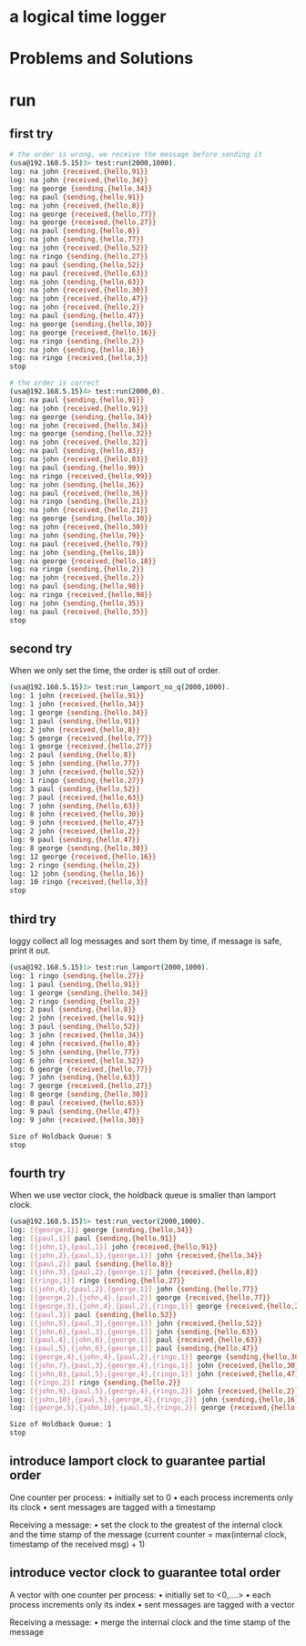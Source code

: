 # a logical time logger


# Problems and Solutions

# run
## first try
```bash
# the order is wrong, we receive the message before sending it
(usa@192.168.5.15)3> test:run(2000,1000).
log: na john {received,{hello,91}}
log: na john {received,{hello,34}}
log: na george {sending,{hello,34}}
log: na paul {sending,{hello,91}}
log: na john {received,{hello,8}}
log: na george {received,{hello,77}}
log: na george {received,{hello,27}}
log: na paul {sending,{hello,8}}
log: na john {sending,{hello,77}}
log: na john {received,{hello,52}}
log: na ringo {sending,{hello,27}}
log: na paul {sending,{hello,52}}
log: na paul {received,{hello,63}}
log: na john {sending,{hello,63}}
log: na john {received,{hello,30}}
log: na john {received,{hello,47}}
log: na john {received,{hello,2}}
log: na paul {sending,{hello,47}}
log: na george {sending,{hello,30}}
log: na george {received,{hello,16}}
log: na ringo {sending,{hello,2}}
log: na john {sending,{hello,16}}
log: na ringo {received,{hello,3}}
stop

# the order is correct
(usa@192.168.5.15)4> test:run(2000,0).
log: na paul {sending,{hello,91}}
log: na john {received,{hello,91}}
log: na george {sending,{hello,34}}
log: na john {received,{hello,34}}
log: na george {sending,{hello,32}}
log: na john {received,{hello,32}}
log: na paul {sending,{hello,83}}
log: na john {received,{hello,83}}
log: na paul {sending,{hello,99}}
log: na ringo {received,{hello,99}}
log: na john {sending,{hello,36}}
log: na paul {received,{hello,36}}
log: na ringo {sending,{hello,21}}
log: na john {received,{hello,21}}
log: na george {sending,{hello,30}}
log: na john {received,{hello,30}}
log: na john {sending,{hello,79}}
log: na paul {received,{hello,79}}
log: na john {sending,{hello,18}}
log: na george {received,{hello,18}}
log: na ringo {sending,{hello,2}}
log: na john {received,{hello,2}}
log: na paul {sending,{hello,98}}
log: na ringo {received,{hello,98}}
log: na john {sending,{hello,35}}
log: na paul {received,{hello,35}}
stop

```

## second try
When we only set the time, the order is still out of order.
```bash
(usa@192.168.5.15)3> test:run_lamport_no_q(2000,1000).
log: 1 john {received,{hello,91}}
log: 1 john {received,{hello,34}}
log: 1 george {sending,{hello,34}}
log: 1 paul {sending,{hello,91}}
log: 2 john {received,{hello,8}}
log: 5 george {received,{hello,77}}
log: 1 george {received,{hello,27}}
log: 2 paul {sending,{hello,8}}
log: 5 john {sending,{hello,77}}
log: 3 john {received,{hello,52}}
log: 1 ringo {sending,{hello,27}}
log: 3 paul {sending,{hello,52}}
log: 7 paul {received,{hello,63}}
log: 7 john {sending,{hello,63}}
log: 8 john {received,{hello,30}}
log: 9 john {received,{hello,47}}
log: 2 john {received,{hello,2}}
log: 9 paul {sending,{hello,47}}
log: 8 george {sending,{hello,30}}
log: 12 george {received,{hello,16}}
log: 2 ringo {sending,{hello,2}}
log: 12 john {sending,{hello,16}}
log: 10 ringo {received,{hello,3}}
stop
```

## third try
loggy collect all log messages and sort them by time, if message is safe, print it out.
```bash
(usa@192.168.5.15)1> test:run_lamport(2000,1000).
log: 1 ringo {sending,{hello,27}}
log: 1 paul {sending,{hello,91}}
log: 1 george {sending,{hello,34}}
log: 2 ringo {sending,{hello,2}}
log: 2 paul {sending,{hello,8}}
log: 2 john {received,{hello,91}}
log: 3 paul {sending,{hello,52}}
log: 3 john {received,{hello,34}}
log: 4 john {received,{hello,8}}
log: 5 john {sending,{hello,77}}
log: 6 john {received,{hello,52}}
log: 6 george {received,{hello,77}}
log: 7 john {sending,{hello,63}}
log: 7 george {received,{hello,27}}
log: 8 george {sending,{hello,30}}
log: 8 paul {received,{hello,63}}
log: 9 paul {sending,{hello,47}}
log: 9 john {received,{hello,30}}

Size of Holdback Queue: 5
stop

```

## fourth try
When we use vector clock, the holdback queue is smaller than lamport clock.
```bash
(usa@192.168.5.15)5> test:run_vector(2000,1000).
log: [{george,1}] george {sending,{hello,34}}
log: [{paul,1}] paul {sending,{hello,91}}
log: [{john,1},{paul,1}] john {received,{hello,91}}
log: [{john,2},{paul,1},{george,1}] john {received,{hello,34}}
log: [{paul,2}] paul {sending,{hello,8}}
log: [{john,3},{paul,2},{george,1}] john {received,{hello,8}}
log: [{ringo,1}] ringo {sending,{hello,27}}
log: [{john,4},{paul,2},{george,1}] john {sending,{hello,77}}
log: [{george,2},{john,4},{paul,2}] george {received,{hello,77}}
log: [{george,3},{john,4},{paul,2},{ringo,1}] george {received,{hello,27}}
log: [{paul,3}] paul {sending,{hello,52}}
log: [{john,5},{paul,3},{george,1}] john {received,{hello,52}}
log: [{john,6},{paul,3},{george,1}] john {sending,{hello,63}}
log: [{paul,4},{john,6},{george,1}] paul {received,{hello,63}}
log: [{paul,5},{john,6},{george,1}] paul {sending,{hello,47}}
log: [{george,4},{john,4},{paul,2},{ringo,1}] george {sending,{hello,30}}
log: [{john,7},{paul,3},{george,4},{ringo,1}] john {received,{hello,30}}
log: [{john,8},{paul,5},{george,4},{ringo,1}] john {received,{hello,47}}
log: [{ringo,2}] ringo {sending,{hello,2}}
log: [{john,9},{paul,5},{george,4},{ringo,2}] john {received,{hello,2}}
log: [{john,10},{paul,5},{george,4},{ringo,2}] john {sending,{hello,16}}
log: [{george,5},{john,10},{paul,5},{ringo,2}] george {received,{hello,16}}

Size of Holdback Queue: 1
stop

```



## introduce lamport clock to guarantee partial order

One counter per process:
• initially set to 0
• each process increments only its clock
• sent messages are tagged with a timestamp

Receiving a message:
• set the clock to the greatest of the internal clock and the time stamp of the message (current counter = max(internal clock, timestamp of the received msg) + 1)

## introduce vector clock to guarantee total order

A vector with one counter per process:
• initially set to <0,....>
• each process increments only its index
• sent messages are tagged with a vector

Receiving a message:
• merge the internal clock and the time stamp of the message